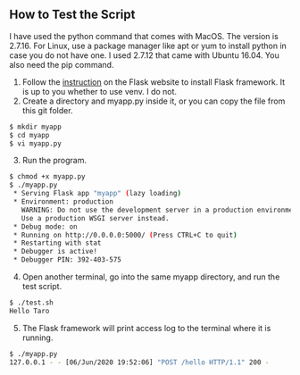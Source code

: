 ## How to Test the Script
I have used the python command that comes with MacOS. The version is 2.7.16. For Linux, use a package manager like apt or yum to install python in case you do not have one. I used 2.7.12 that came with Ubuntu 16.04. You also need the pip command.

1. Follow the [instruction](https://flask.palletsprojects.com/en/1.1.x/installation/) on the Flask website to install Flask framework. It is up to you whether to use venv. I do not.
2. Create a directory and myapp.py inside it, or you can copy the file from this git folder.
```sh
$ mkdir myapp
$ cd myapp
$ vi myapp.py
```
3. Run the program.
```sh
$ chmod +x myapp.py
$ ./myapp.py 
 * Serving Flask app "myapp" (lazy loading)
 * Environment: production
   WARNING: Do not use the development server in a production environment.
   Use a production WSGI server instead.
 * Debug mode: on
 * Running on http://0.0.0.0:5000/ (Press CTRL+C to quit)
 * Restarting with stat
 * Debugger is active!
 * Debugger PIN: 392-403-575
```
4. Open another terminal, go into the same myapp directory, and run the test script.
```sh
$ ./test.sh
Hello Taro
```
5. The Flask framework will print access log to the terminal where it is running.
```sh
$ ./myapp.py 
127.0.0.1 - - [06/Jun/2020 19:52:06] "POST /hello HTTP/1.1" 200 -
```
